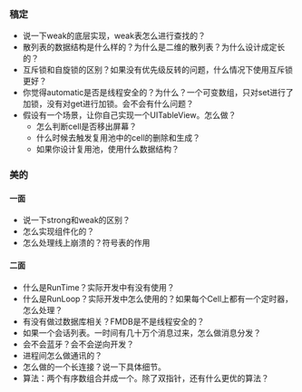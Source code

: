 ### 稿定

* 说一下weak的底层实现，weak表怎么进行查找的？
* 散列表的数据结构是什么样的？为什么是二维的散列表？为什么设计成定长的？
* 互斥锁和自旋锁的区别？如果没有优先级反转的问题，什么情况下使用互斥锁更好？
* 你觉得automatic是否是线程安全的？为什么？一个可变数组，只对set进行了加锁，没有对get进行加锁。会不会有什么问题？
* 假设有一个场景，让你自己实现一个UITableView。怎么做？
  * 怎么判断cell是否移出屏幕？
  * 什么时候去触发复用池中的cell的删除和生成？
  * 如果你设计复用池，使用什么数据结构？



### 美的

#### 一面

* 说一下strong和weak的区别？
* 怎么实现组件化的？
* 怎么处理线上崩溃的？符号表的作用

#### 二面

* 什么是RunTime？实际开发中有没有使用？
* 什么是RunLoop？实际开发中怎么使用的？如果每个Cell上都有一个定时器，怎么处理？
* 有没有做过数据库相关？FMDB是不是线程安全的？
* 如果一个会话列表。一时间有几十万个消息过来，怎么做消息分发？
* 会不会蓝牙？会不会逆向开发？
* 进程间怎么做通讯的？
* 怎么做的一个长连接？说一下具体细节。
* 算法：两个有序数组合并成一个。除了双指针，还有什么更优的算法？